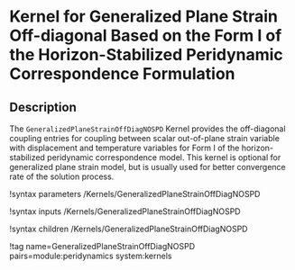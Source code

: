 # Kernel for Generalized Plane Strain Off-diagonal Based on the Form I of the Horizon-Stabilized Peridynamic Correspondence Formulation

## Description

The `GeneralizedPlaneStrainOffDiagNOSPD` Kernel provides the off-diagonal coupling entries for coupling between scalar out-of-plane strain variable with displacement and temperature variables for Form I of the horizon-stabilized peridynamic correspondence model. This kernel is optional for generalized plane strain model, but is usually used for better convergence rate of the solution process.

!syntax parameters /Kernels/GeneralizedPlaneStrainOffDiagNOSPD

!syntax inputs /Kernels/GeneralizedPlaneStrainOffDiagNOSPD

!syntax children /Kernels/GeneralizedPlaneStrainOffDiagNOSPD

!tag name=GeneralizedPlaneStrainOffDiagNOSPD pairs=module:peridynamics system:kernels
